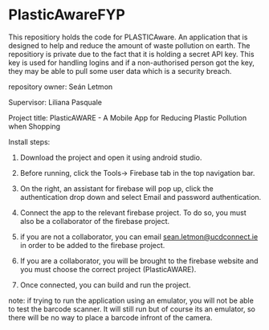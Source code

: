 # PlasticAwareFYP
This repositiory holds the code for PLASTICAware. An application that is designed to help and reduce the amount of waste pollution on earth.
The repositiory is private due to the fact that it is holding a secret API key. This key is used for handling logins and if a non-authorised person got the key, they may be able to pull some user data which is a security breach.

repository owner: Seán Letmon

Supervisor: Liliana Pasquale

Project title: PlasticAWARE - A Mobile App for Reducing Plastic Pollution when Shopping

Install steps:
    
1. Download the project and open it using android studio.

2. Before running, click the Tools-> Firebase tab in the top navigation bar.

3. On the right, an assistant for firebase will pop up, click the authentication drop down and select Email and password authentication.

4. Connect the app to the relevant firebase project. To do so, you must also be a collaborator of the firebase project.

5. if you are not a collaborator, you can email sean.letmon@ucdconnect.ie in order to be added to the firebase project.

6. If you are a collaborator, you will be brought to the firebase website and you must choose the correct project (PlasticAWARE).

7. Once connected, you can build and run the project.

note: if trying to run the application using an emulator, you will not be able to test the barcode scanner. It will still run but of course its an emulator, so there will be no way to place a barcode infront of the camera.
